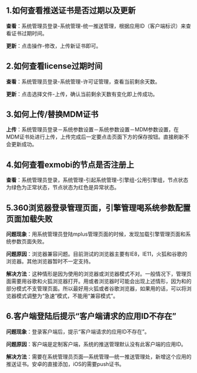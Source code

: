 ## 1.如何查看推送证书是否过期以及更新

**查看**：系统管理员登录-系统管理-统一推送管理，根据应用ID（客户端标识）来查看证书过期时间。

**更新**：点击操作-修改，上传新证书即可。

## 2.如何查看license过期时间

**查看**：系统管理员登录-系统管理-许可证管理，查看当前剩余天数。

**更新**：点击选择文件-上传，确认当前剩余天数有变化即上传成功。

## 3.如何上传/替换MDM证书

**上传**：系统管理员登录－系统参数设置－系统参数设置－MDM参数设置，在MDM证书处进行上传，上传完成后一定要点击页面下方的保存按钮。直接刷新不会更新成功。

## 4.如何查看exmobi的节点是否注册上

**查看**：系统管理员登录，系统管理-引起系统管理-引擎组-公用引擎组，节点状态为绿色为正常状态，节点状态为红色是异常状态。

## 5.360浏览器登录管理页面，引擎管理喝系统参数配置页面加载失败

**问题现象**：用系统管理员登陆mplus管理页面的时候，发现加载引擎管理页面和系统参数页面失败。

**问题原因**：浏览器兼容问题。目前测试的浏览器主要有IE8，IE11，火狐和谷歌的浏览器。其他浏览器暂时不一定支持。

**解决方法**：这种情形是因为使用的浏览器或浏览器模式不对。一般情况下，管理页面需要用谷歌和火狐浏览器打开。用或者浏览器时可能会出现上述情形，因为和的部分模式不支管理页面。所以最好用火狐或者谷歌浏览器，如果用的话，可以将浏览器模式调整为“急速”模式，不能用“兼容模式”。

## 6.客户端登陆后提示“客户端请求的应用ID不存在”

**问题现象**：登录客户端后，提示“客户端请求的应用ID不存在”。

**问题原因**：客户端是定制客户端，系统的推送管理默认没有此客户端的应用ID。

**解决方法**：需要在系统管理员页面—系统管理—统一推送管理处，新增这个应用的推送证书。安卓的直接添加，iOS的需要push证书。